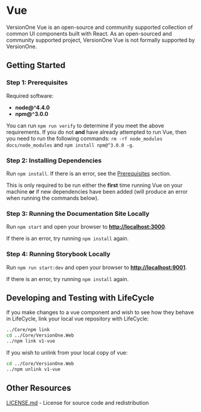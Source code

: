 # Vue
VersionOne Vue is an open-source and community supported collection of common UI components built with React. As an open-sourced and community supported project, VersionOne Vue is not formally supported by VersionOne.

## Getting Started
### Step 1: Prerequisites
Required software:

- **node@^4.4.0**
- **npm@^3.0.0**

You can run `npm run verify` to determine if you meet the above requirements. If you do not **and** have already attempted to run Vue, then you need to run the following commands: `rm -rf node_modules docs/node_modules` and `npm install npm@^3.0.0 -g`.

### Step 2: Installing Dependencies
Run `npm install`. If there is an error, see the [Prerequisites](#Step-1-Prerequisites) section.

This is only required to be run either the **first** time running Vue on your machine **or** if new dependencies have been added (will produce an error when running the commands below).

### Step 3: Running the Documentation Site Locally
Run `npm start` and open your browser to **[http://localhost:3000](http://localhost:3000)**.

If there is an error, try running `npm install` again.

### Step 4: Running Storybook Locally
Run `npm run start:dev` and open your browser to **[http://localhost:9001](http://localhost:9001)**.

If there is an error, try running `npm install` again.

## Developing and Testing with LifeCycle

If you make changes to a vue component and wish to see how they behave in LifeCycle, link your local vue repository with LifeCycle:

```sh
../Core/npm link
cd ../Core/VersionOne.Web
../npm link v1-vue
```

If you wish to unlink from your local copy of vue:

```sh
cd ../Core/VersionOne.Web
../npm unlink v1-vue
```

## Other Resources
[LICENSE.md](./license.md) - License for source code and redistribution
